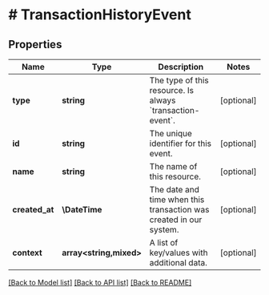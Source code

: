 # # TransactionHistoryEvent

## Properties

Name | Type | Description | Notes
------------ | ------------- | ------------- | -------------
**type** | **string** | The type of this resource. Is always &#x60;transaction-event&#x60;. | [optional]
**id** | **string** | The unique identifier for this event. | [optional]
**name** | **string** | The name of this resource. | [optional]
**created_at** | **\DateTime** | The date and time when this transaction was created in our system. | [optional]
**context** | **array<string,mixed>** | A list of key/values with additional data. | [optional]

[[Back to Model list]](../../README.md#models) [[Back to API list]](../../README.md#endpoints) [[Back to README]](../../README.md)
